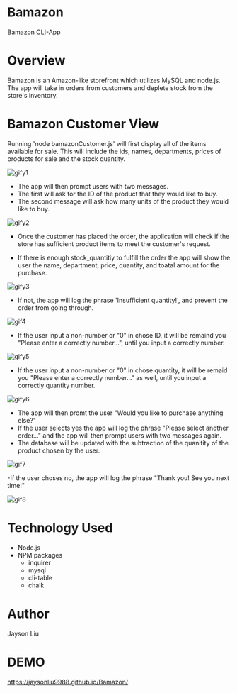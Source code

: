 # Bamazon
Bamazon CLI-App

# Overview
Bamazon is an Amazon-like storefront which utilizes MySQL and node.js. The app will take in orders from customers and deplete stock from the store's inventory.

# Bamazon Customer View
Running 'node bamazonCustomer.js' will first display all of the items available for sale. This will include the ids, names, departments, prices of products for sale and the stock quantity.

![gify1](screenshot/preview.gif)

- The app will then prompt users with two messages.
- The first will ask for the ID of the product that they would like to buy.
- The second message will ask how many units of the product they would like to buy.


![gify2](screenshot/inputID.gif)



- Once the customer has placed the order, the application will check if the store has sufficient product items to meet the customer's request.

- If there is enough stock_quantitiy to fulfill the order the app will show the user the name, department, price, quantity, and toatal amount for the purchase.







![gify3](screenshot/successOrder.gif)






- If not, the app will log the phrase 'Insufficient quantity!', and prevent the order from going through.

![gif4](screenshot/Insufficient.gif)





- If the user input a non-number or "0" in chose ID, it will be remaind you "Please enter a correctly number...", until you input a correctly number.


![gify5](screenshot/checkId.gif)


- If the user input a non-number or "0" in chose quantity, it will be remaid you "Please enter a correctly number..." as well, until you input a correctly quantity number.


![gify6](screenshot/checkQuantity.gif)


- The app will then promt the user "Would you like to purchase anything else?"
- If the user selects yes the app will log the phrase "Please select another order..." and the app will then prompt users with two messages again.
- The database will be updated with the subtraction of the quanitity of the product chosen by the user.

![gif7](screenshot/stockOrder.gif)









-If the user choses no, the app will log the phrase "Thank you! See you next time!"

![gif8](screenshot/no.gif)












# Technology Used

- Node.js
- NPM packages
  - inquirer 
  - mysql 
  - cli-table
  - chalk

# Author

Jayson Liu

# DEMO

https://jaysonliu9988.github.io/Bamazon/

